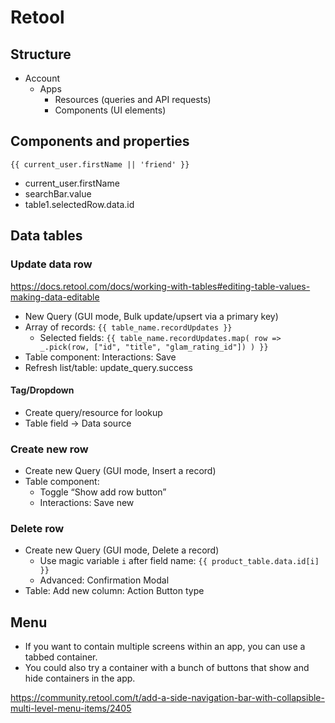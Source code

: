 # Retool

## Structure

- Account
	- Apps
		- Resources (queries and API requests)
		- Components (UI elements)

## Components and properties

	{{ current_user.firstName || 'friend' }}

- current_user.firstName
- searchBar.value
- table1.selectedRow.data.id

## Data tables

### Update data row

https://docs.retool.com/docs/working-with-tables#editing-table-values-making-data-editable

- New Query (GUI mode, Bulk update/upsert via a primary key)
- Array of records: `{{ table_name.recordUpdates }}`
	- Selected fields: `{{ table_name.recordUpdates.map( row => _.pick(row, ["id", "title", "glam_rating_id"]) ) }}`
- Table component: Interactions: Save
- Refresh list/table: update_query.success

#### Tag/Dropdown

- Create query/resource for lookup
- Table field -> Data source

### Create new row

- Create new Query (GUI mode, Insert a record)
- Table component:
	- Toggle “Show add row button”
	- Interactions: Save new

### Delete row

- Create new Query (GUI mode, Delete a record)
	- Use magic variable `i` after field name: `{{ product_table.data.id[i] }}`
	- Advanced: Confirmation Modal
- Table: Add new column: Action Button type

## Menu

- If you want to contain multiple screens within an app, you can use a tabbed container.
- You could also try a container with a bunch of buttons that show and hide containers in the app.

https://community.retool.com/t/add-a-side-navigation-bar-with-collapsible-multi-level-menu-items/2405
